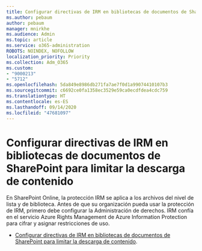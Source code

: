 ```yaml
---
title: Configurar directivas de IRM en bibliotecas de documentos de SharePoint para limitar la descarga de contenido
ms.author: pebaum
author: pebaum
manager: mnirkhe
ms.audience: Admin
ms.topic: article
ms.service: o365-administration
ROBOTS: NOINDEX, NOFOLLOW
localization_priority: Priority
ms.collection: Adm_O365
ms.custom:
- "9000213"
- "5712"
ms.openlocfilehash: 5da849e8986db271fa7ae7f0d1a99074410107b3
ms.sourcegitcommit: c6692ce0fa1358ec3529e59ca0ecdfdea4cdc759
ms.translationtype: HT
ms.contentlocale: es-ES
ms.lasthandoff: 09/14/2020
ms.locfileid: "47681097"
---
```

# <a name="configure-irm-policies-on-sharepoint-document-libraries-to-limit-download-of-content"></a>Configurar directivas de IRM en bibliotecas de documentos de SharePoint para limitar la descarga de contenido

En SharePoint Online, la protección IRM se aplica a los archivos del nivel de lista y de biblioteca. Antes de que su organización pueda usar la protección de IRM, primero debe configurar la Administración de derechos. IRM confía en el servicio Azure Rights Management de Azure Information Protection para cifrar y asignar restricciones de uso.

- [Configurar directivas de IRM en bibliotecas de documentos de SharePoint para limitar la descarga de contenido](https://docs.microsoft.com/microsoft-365/compliance/set-up-irm-in-sp-admin-center).
